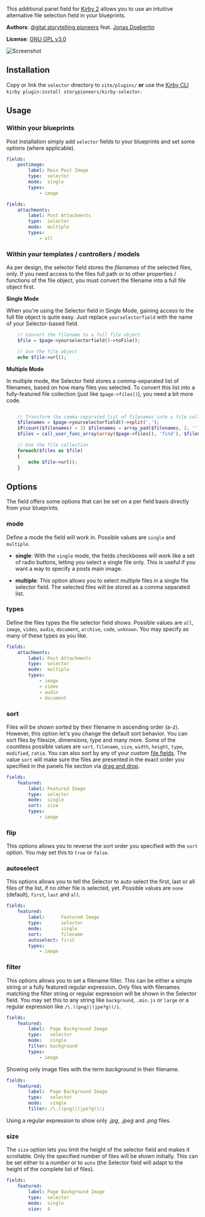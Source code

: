 This additional panel field for [Kirby 2](http://getkirby.com) allows you to use an intuitive alternative file selection field in your blueprints.

**Authors**: [digital storytelling pioneers](https://github.com/storypioneers) feat. [Jonas Doebertin](https://github.com/JonasDoebertin)

**License**: [GNU GPL v3.0](http://opensource.org/licenses/GPL-3.0)

![Screenshot](https://raw.githubusercontent.com/storypioneers/kirby-selector/master/screenshot.png)

## Installation

Copy or link the `selector` directory to `site/plugins/` **or** use the [Kirby CLI](https://github.com/getkirby/cli) `kirby plugin:install storypioneers/kirby-selector`.


## Usage

### Within your blueprints

Post installation simply add `selector` fields to your blueprints and set some options (where applicable).

```yaml
fields:
	postimage:
		label: Main Post Image
		type:  selector
		mode:  single
		types:
			- image
```
```yaml
fields:
	attachments:
		label: Post Attachments
		type:  selector
		mode:  multiple
		types:
			- all
```

### Within your templates / controllers / models

As per design, the selector field stores the *filenames* of the selected files, only. If you need access to the files full path or to other properties / functions of the file object, you must convert the filename into a full file object first.

**Single Mode**

When you're using the Selector field in Single Mode, gaining access to the full file object is quite easy. Just replace `yourselectorfield` with the name of your Selector-based field.

```php
	// Convert the filename to a full file object
	$file = $page->yourselectorfield()->toFile();

	// Use the file object
	echo $file->url();
```

**Multiple Mode**

In multiple mode, the Selector field stores a comma-separated list of filenames, based on how many files you selected. To convert this list into a fully-featured file collection (just like `$page->files()`), you need a bit more code.

```php

	// Transform the comma-separated list of filenames into a file collection
	$filenames = $page->yourselectorfield()->split(',');
	if(count($filenames) < 2) $filenames = array_pad($filenames, 2, '');
	$files = call_user_func_array(array($page->files(), 'find'), $filenames);

	// Use the file collection
	foreach($files as $file)
	{
		echo $file->url();
	}

```

## Options

The field offers some options that can be set on a per field basis directly from your blueprints.

### mode

Define a mode the field will work in. Possible values are `single` and `multiple`.

* **single**: With the `single` mode, the fields checkboxes will work like a set of radio buttons, letting you select a single file only. This is useful if you want a way to specify a posts main image.

* **multiple**: This option allows you to select multiple files in a single file selector field. The selected files will be stored as a comma separated list.

### types

Define the files types the file selector field shows. Possible values are `all`, `image`, `video`, `audio`, `document`, `archive`, `code`, `unknown`. You may specify as many of these types as you like.

```yaml
fields:
	attachments:
		label: Post Attachments
		type:  selector
		mode:  multiple
		types:
			- image
			- video
			- audio
			- document
```

### sort

Files will be shown sorted by their filename in ascending order (a-z). However, this option let's you change the default sort behavior. You can sort files by filesize, dimensions, type and many more. Some of the countless possible values are `sort`, `filename`, `size`, `width`, `height`, `type`, `modified`, `ratio`. You can also sort by any of your custom [file fields](http://getkirby.com/docs/panel/blueprints/file-settings#file-fields). The value `sort` will make sure the files are presented in the exact order you specified in the panels file section via [drag and drop](http://getkirby.com/docs/panel/blueprints/file-settings#sortable-files).

```yaml
fields:
	featured:
		label: Featured Image
		type:  selector
		mode:  single
		sort:  size
		types:
			- image
```

### flip

This options allows you to reverse the sort order you specified with the `sort` option. You may set this to `true` or `false`.

### autoselect

This options allows you to tell the Selector to auto select the first, last or all files of the list, if no other file is selected, yet. Possible values are `none` (default), `first`, `last` and `all`.

```yaml
fields:
	featured:
		label:      Featured Image
		type:       selector
		mode:       single
		sort:       filename
		autoselect: first
		types:
			- image
```

### filter

This options allows you to set a filename filter. This can be either a simple string or a fully featured regular expression. Only files with filenames matching the filter string or regular expression will be shown in the Selector field. You may set this to any string like `background`, `.min.js` or `large` or a regular expression like `/\.((png)|(jpe?g))/i`.

```yaml
fields:
	featured:
		label:  Page Background Image
		type:   selector
		mode:   single
		filter: background
		types:
			- image
```
Showing only image files with the term *background* in their filename.

```yaml
fields:
	featured:
		label:  Page Background Image
		type:   selector
		mode:   single
		filter: /\.((png)|(jpe?g))/i
```
Using a regular expression to show only *.jpg*, *.jpeg* and *.png* files.

### size

The `size` option lets you limit the height of the selector field and makes it scrollable. Only the specified number of files will be shown initially. This can be set either to a *number* or to `auto` (the Selector field will adapt to the height of the complete list of files).

```yaml
fields:
	featured:
		label: Page Background Image
		type:  selector
		mode:  single
		size:  4
```
